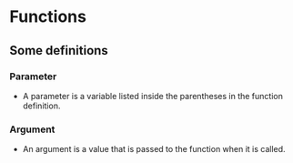 # Functions

## Some definitions

### Parameter
- A parameter is a variable listed inside the parentheses in the function definition.

### Argument
- An argument is a value that is passed to the function when it is called.
